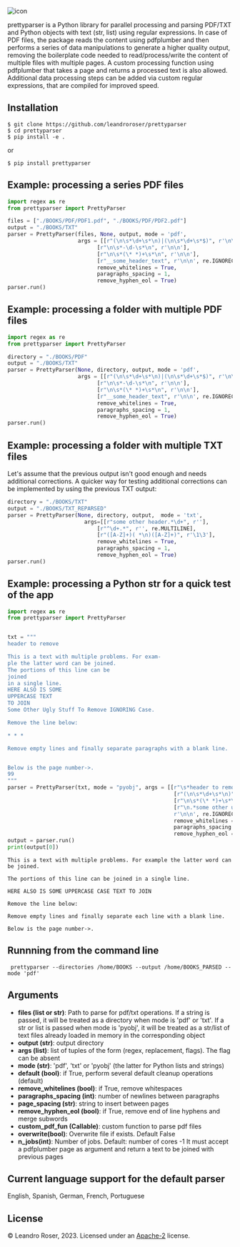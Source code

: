 
![icon](https://user-images.githubusercontent.com/10769732/140857203-e0580717-52c3-4cdd-affc-00ad5bf0a526.png)



prettyparser is a Python library for parallel processing and parsing PDF/TXT and Python objects with text (str, list) using regular expressions. 
In case of PDF files, the package reads the content using pdfplumber and then performs a series of
data manipulations to generate a higher quality output, removing the boilerplate code needed to read/process/write the content of multiple files with multiple pages. A custom processing function using pdfplumber that takes a page and returns a processed text is also allowed. Additional data processing steps can be added via custom regular expressions, that are compiled for improved speed.


## Installation

```
$ git clone https://github.com/leandroroser/prettyparser
$ cd prettyparser
$ pip install -e .
```

or

```
$ pip install prettyparser
```


## Example: processing a series PDF files


```Python
import regex as re
from prettyparser import PrettyParser

files = ["./BOOKS/PDF/PDF1.pdf", "./BOOKS/PDF/PDF2.pdf"]
output = "./BOOKS/TXT"
parser = PrettyParser(files, None, output, mode = 'pdf',
                      args = [[r"(\n\s*\d+\s*\n)|(\n\s*\d+\s*$)", r'\n\n'],
                            [r"\n\s*-\d-\s*\n", r'\n\n'], 
                            [r"\n\s*(\* *)+\s*\n", r'\n\n'],
                            [r"__some_header_text", r'\n\n', re.IGNORECASE]],
                            remove_whitelines = True,
                            paragraphs_spacing = 1,
                            remove_hyphen_eol = True)
parser.run()
```


## Example: processing a folder with multiple PDF files


```Python
import regex as re
from prettyparser import PrettyParser

directory = "./BOOKS/PDF"
output = "./BOOKS/TXT"
parser = PrettyParser(None, directory, output, mode = 'pdf',
                      args = [[r"(\n\s*\d+\s*\n)|(\n\s*\d+\s*$)", r'\n\n'],
                            [r"\n\s*-\d-\s*\n", r'\n\n'], 
                            [r"\n\s*(\* *)+\s*\n", r'\n\n'],
                            [r"__some_header_text", r'\n\n', re.IGNORECASE]],
                            remove_whitelines = True,
                            paragraphs_spacing = 1,
                            remove_hyphen_eol = True)
parser.run()
```

## Example: processing a folder with multiple TXT files
Let's assume that the previous output isn't good enough and needs additional corrections. 
A quicker way for testing additional corrections can be implemented by using the previous TXT output:

```Python
directory = "./BOOKS/TXT"
output = "./BOOKS/TXT_REPARSED"
parser = PrettyParser(None, directory, output,  mode = 'txt', 
                        args=[[r"some other header.*\d+", r''],
                            [r"^\d+.*", r'', re.MULTILINE], 
                            [r"([A-Z]+)( *\n)([A-Z]+)", r'\1\3'],
                            remove_whitelines = True,
                            paragraphs_spacing = 1,
                            remove_hyphen_eol = True)
parser.run()
```

## Example: processing a Python str for a quick test of the app

```Python
import regex as re
from prettyparser import PrettyParser


txt = """
header to remove

This is a text with multiple problems. For exam-
ple the latter word can be joined. 
The portions of this line can be
joined
in a single line.
HERE ALSO IS SOME
UPPERCASE TEXT
TO JOIN
Some Other Ugly Stuff To Remove IGNORING Case. 

Remove the line below:

* * * 

Remove empty lines and finally separate paragraphs with a blank line.


Below is the page number->.
99
"""
parser = PrettyParser(txt, mode = "pyobj", args = [[r"\s*header to remove\s*\n",r""],
                                                    [r"(\n\s*\d+\s*\n)", r'\n\n'],
                                                    [r"\n\s*(\* *)+\s*\n", r'\n\n'],
                                                    [r"\n.*some other ugly stuff.*", 
                                                    r'\n\n', re.IGNORECASE]],
                                                    remove_whitelines = True,
                                                    paragraphs_spacing = 1,
                                                    remove_hyphen_eol = True)
output = parser.run()
print(output[0])
```

```
This is a text with multiple problems. For example the latter word can be joined.

The portions of this line can be joined in a single line.

HERE ALSO IS SOME UPPERCASE CASE TEXT TO JOIN

Remove the line below: 

Remove empty lines and finally separate each line with a blank line.

Below is the page number->.
```

## Runnning from the command line

```
 prettyparser --directories /home/BOOKS --output /home/BOOKS_PARSED --mode 'pdf'
```



Arguments
---------
- **files (list or str)**: Path to parse for pdf/txt operations. If a string is passed, it will be treated as a directory when mode is 'pdf' or 'txt'. If a str or list is passed when mode is 'pyobj', it will be treated as a str/list of text files already loaded in memory in the corresponding object
- **output (str)**: output directory
- **args (list)**: list of tuples of the form (regex, replacement, flags). The flag can be absent
- **mode (str)**: 'pdf', 'txt' or 'pyobj' (the latter for Python lists and strings)
- **default (bool)**: if True, perform several default cleanup operations (default)
- **remove_whitelines (bool)**: if True, remove whitespaces
- **paragraphs_spacing (int)**: number of newlines between paragraphs
- **page_spacing (str)**: string to insert between pages
- **remove_hyphen_eol (bool)**: if True, remove end of line hyphens and merge subwords
- **custom_pdf_fun (Callable)**: custom function to parse pdf files
- **overwrite(bool)**: Overwrite file if exists. Default False
- **n_jobs(int)**: Number of jobs. Default: number of cores -1
  It must accept a pdfplumber page as argument and return a text to be joined with previous pages

Current language support for the default parser
------------------------------------------------
English, Spanish, German, French, Portuguese

License
-------
© Leandro Roser, 2023. Licensed under an [Apache-2](https://github.com/leandroroser/prettyparser/blob/main/LICENSE.txt) license.


